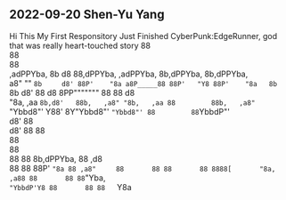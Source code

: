 ## 2022-09-20 Shen-Yu Yang
Hi 
This My First Responsitory
Just Finished CyberPunk:EdgeRunner, god that was really heart-touched story
                       88                                             
                       88                                             
                       88                                             
 ,adPPYba, 8b       d8 88,dPPYba,   ,adPPYba, 8b,dPPYba, 8b,dPPYba,   
a8"     "" `8b     d8' 88P'    "8a a8P_____88 88P'   "Y8 88P'    "8a  
8b          `8b   d8'  88       d8 8PP""""""" 88         88       d8   
"8a,   ,aa   `8b,d8'   88b,   ,a8" "8b,   ,aa 88         88b,   ,a8"  
 `"Ybbd8"'     Y88'    8Y"Ybbd8"'   `"Ybbd8"' 88         88`YbbdP"'   
               d8'                                       88           
              d8'                                        88                                  88         
                        88         
                        88         
88       88 8b,dPPYba,  88   ,d8   
88       88 88P'   `"8a 88 ,a8"    
88       88 88       88 8888[      
"8a,   ,a88 88       88 88`"Yba,   
 `"YbbdP'Y8 88       88 88   `Y8a
